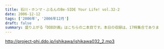 ```yaml
---
title: 石川・ホンマ・ぶるんのBe-SIDE Your Life! vol.32-2
date: 2006-12-12
tags: ['2006年', '2006年12月']
draft: false
summary: 盛り上がる「DDD計画」はこちらの二本目です。本日の収録は、17時集合でありました・・・しかし！！！！ほとんど遅刻もなくとどこりなく終了。やはり、ビーサイメンバー＆スタッフは「夜」を中心にうごめく『夜の虫たち』なのか！？（『有楽町東8番街の奇跡』と命名す！）NAMAE
---
```


http://project-phi.ddo.jp/ishikawa/ishikawa032_2.mp3
